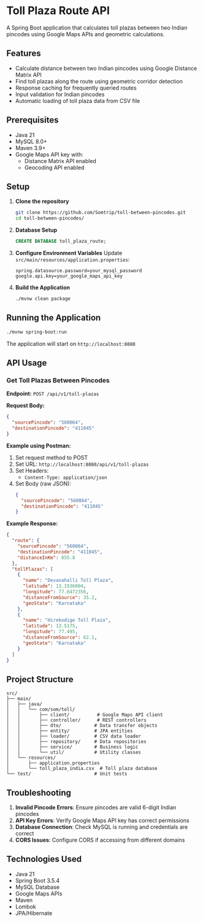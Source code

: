 # Toll Plaza Route API

A Spring Boot application that calculates toll plazas between two Indian pincodes using Google Maps APIs and geometric calculations.

## Features

- Calculate distance between two Indian pincodes using Google Distance Matrix API
- Find toll plazas along the route using geometric corridor detection
- Response caching for frequently queried routes
- Input validation for Indian pincodes
- Automatic loading of toll plaza data from CSV file

## Prerequisites

- Java 21
- MySQL 8.0+
- Maven 3.9+
- Google Maps API key with:
  - Distance Matrix API enabled
  - Geocoding API enabled

## Setup

1. **Clone the repository**
   ```bash
   git clone https://github.com/Somtrip/toll-between-pincodes.git
   cd toll-between-pincodes/
   ```

2. **Database Setup**
   ```sql
   CREATE DATABASE toll_plaza_route;
   ```

3. **Configure Environment Variables**
   Update `src/main/resources/application.properties`:
   ```properties
   spring.datasource.password=your_mysql_password
   google.api.key=your_google_maps_api_key
   ```

4. **Build the Application**
   ```bash
   ./mvnw clean package
   ```

## Running the Application

```bash
./mvnw spring-boot:run
```

The application will start on `http://localhost:8080`

## API Usage

### Get Toll Plazas Between Pincodes

**Endpoint:** `POST /api/v1/toll-plazas`

**Request Body:**
```json
{
  "sourcePincode": "560064",
  "destinationPincode": "411045"
}
```

**Example using Postman:**
1. Set request method to POST
2. Set URL: `http://localhost:8080/api/v1/toll-plazas`
3. Set Headers:
   - `Content-Type: application/json`
4. Set Body (raw JSON):
   ```json
   {
     "sourcePincode": "560064",
     "destinationPincode": "411045"
   }
   ```

**Example Response:**
```json
{
  "route": {
    "sourcePincode": "560064",
    "destinationPincode": "411045",
    "distanceInKm": 855.8
  },
  "tollPlazas": [
    {
      "name": "Devanahalli Toll Plaza",
      "latitude": 13.1936004,
      "longitude": 77.6472356,
      "distanceFromSource": 35.2,
      "geoState": "Karnataka"
    },
    {
      "name": "Hirekodige Toll Plaza",
      "latitude": 13.5175,
      "longitude": 77.495,
      "distanceFromSource": 62.1,
      "geoState": "Karnataka"
    }
  ]
}
```

## Project Structure

```
src/
├── main/
│   ├── java/
│   │   └── com/som/toll/
│   │       ├── client/          # Google Maps API client
│   │       ├── controller/      # REST controllers
│   │       ├── dto/            # Data transfer objects
│   │       ├── entity/         # JPA entities
│   │       ├── loader/         # CSV data loader
│   │       ├── repository/     # Data repositories
│   │       ├── service/        # Business logic
│   │       └── util/           # Utility classes
│   └── resources/
│       ├── application.properties
│       └── toll_plaza_india.csv  # Toll plaza database
└── test/                       # Unit tests
```


## Troubleshooting

1. **Invalid Pincode Errors**: Ensure pincodes are valid 6-digit Indian pincodes
2. **API Key Errors**: Verify Google Maps API key has correct permissions
3. **Database Connection**: Check MySQL is running and credentials are correct
4. **CORS Issues**: Configure CORS if accessing from different domains

## Technologies Used

- Java 21
- Spring Boot 3.5.4
- MySQL Database
- Google Maps APIs
- Maven
- Lombok
- JPA/Hibernate
